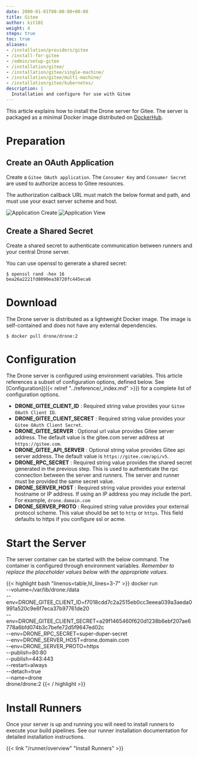 ```yaml
---
date: 2000-01-01T00:00:00+00:00
title: Gitee
author: kit101
weight: 4
steps: true
toc: true
aliases:
- /installation/providers/gitee
- /install-for-gitee
- /admin/setup-gitee
- /installation/gitee/
- /installation/gitee/single-machine/
- /installation/gitee/multi-machine/
- /installation/gitee/kubernetes/
description: |
  Installation and configure for use with Gitee
---
```


This article explains how to install the Drone server for Gitee. The server is packaged as a minimal Docker image distributed on [DockerHub](https://hub.docker.com/r/drone/drone).

# Preparation

## Create an OAuth Application

Create a `Gitee OAuth application`. The `Consumer Key` and `Consumer Secret` are used to authorize access to Gitee resources.

<div class="alert alert-warn">
The authorization callback URL must match the below format and path, and must use your exact server scheme and host.
</div>

![Application Create](/screenshots/gitee_token_create.png)
![Application View](/screenshots/gitee_token_created.png)

## Create a Shared Secret
Create a shared secret to authenticate communication between runners and your central Drone server.

You can use openssl to generate a shared secret:

```
$ openssl rand -hex 16
bea26a2221fd8090ea38720fc445eca6
```

# Download

The Drone server is distributed as a lightweight Docker image. The image is self-contained and does not have any external dependencies.

```
$ docker pull drone/drone:2
```

# Configuration

The Drone server is configured using environment variables. This article references a subset of configuration options, defined below. See [Configuration]({{< relref "../reference/_index.md" >}}) for a complete list of configuration options.

* __DRONE_GITEE_CLIENT_ID__
  : Required string value provides your `Gitee OAuth Client ID`.
* __DRONE_GITEE_CLIENT_SECRET__
  : Required string value provides your `Gitee OAuth Client Secret`.
* __DRONE_GITEE_SERVER__
  : Optional url value provides Gitee server address. The default value is the gitee.com server address at `https://gitee.com`.
* __DRONE_GITEE_API_SERVER__
  : Optional string value provides Gitee api server address. The default value is `https://gitee.com/api/v5`.
* __DRONE_RPC_SECRET__
  : Required string value provides the shared secret generated in the previous step. This is used to authenticate the rpc connection between the server and runners. The server and runner must be provided the same secret value.
* __DRONE_SERVER_HOST__
  : Required string value provides your external hostname or IP address. If using an IP address you may include the port. For example, `drone.domain.com`
* __DRONE_SERVER_PROTO__
  : Required string value provides your external protocol scheme. This value should be set to `http` or `https`. This field defaults to https if you configure ssl or acme.

# Start the Server

The server container can be started with the below command. The container is configured through environment variables. _Remember to replace the placeholder values below with the appropriate values._

{{< highlight bash "linenos=table,hl_lines=3-7" >}}
docker run \
  --volume=/var/lib/drone:/data \
  --env=DRONE_GITEE_CLIENT_ID=f7018cdd7c2a2515eb0cc3eeea039a3aeda0991a520c9e6f7eca37b97761de20 \
  --env=DRONE_GITEE_CLIENT_SECRET=a29f1465460f620d1238b6ebf207ae6778a6bfd074b3c7befe72d5f9647ed02c \
  --env=DRONE_RPC_SECRET=super-duper-secret \
  --env=DRONE_SERVER_HOST=drone.domain.com \
  --env=DRONE_SERVER_PROTO=https \
  --publish=80:80 \
  --publish=443:443 \
  --restart=always \
  --detach=true \
  --name=drone \
  drone/drone:2
{{< / highlight >}}

# Install Runners

Once your server is up and running you will need to install runners to execute your build pipelines. See our runner installation documentation for detailed installation instructions.

{{< link "/runner/overview" "Install Runners" >}}
